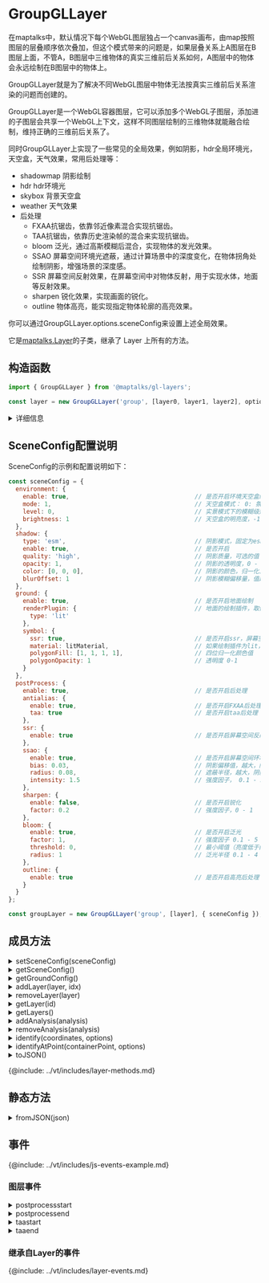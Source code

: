 # GroupGLLayer

在maptalks中，默认情况下每个WebGL图层独占一个canvas画布，由map按照图层的层叠顺序依次叠加，但这个模式带来的问题是，如果层叠关系上A图层在B图层上面，不管A，B图层中三维物体的真实三维前后关系如何，A图层中的物体会永远绘制在B图层中的物体上。

GroupGLLayer就是为了解决不同WebGL图层中物体无法按真实三维前后关系渲染的问题而创建的。

GroupGLLayer是一个WebGL容器图层，它可以添加多个WebGL子图层，添加进的子图层会共享一个WebGL上下文，这样不同图层绘制的三维物体就能融合绘制，维持正确的三维前后关系了。

同时GroupGLLayer上实现了一些常见的全局效果，例如阴影，hdr全局环境光，天空盒，天气效果，常用后处理等：

* shadowmap 阴影绘制
* hdr hdr环境光
* skybox 背景天空盒
* weather 天气效果
* 后处理
  * FXAA抗锯齿，依靠邻近像素混合实现抗锯齿。
  * TAA抗锯齿，依靠历史渲染帧的混合来实现抗锯齿。
  * bloom 泛光，通过高斯模糊后混合，实现物体的发光效果。
  * SSAO 屏幕空间环境光遮蔽，通过计算场景中的深度变化，在物体拐角处绘制阴影，增强场景的深度感。
  * SSR 屏幕空间反射效果，在屏幕空间中对物体反射，用于实现水体，地面等反射效果。
  * sharpen 锐化效果，实现画面的锐化。
  * outline 物体高亮，能实现指定物体轮廓的高亮效果。

你可以通过GroupGLLayer.options.sceneConfig来设置上述全局效果。

它是[maptalks.Layer](https://maptalks.org/maptalks.js/api/0.x/Layer.html)的子类，继承了 Layer 上所有的方法。

## 构造函数

```javascript
import { GroupGLLayer } from '@maptalks/gl-layers';

const layer = new GroupGLLayer('group', [layer0, layer1, layer2], options);
```
<details><summary>详细信息</summary>
<div>
参数：

* id\* **String** 图层id
* layers\* **Layer[]** 子图层列表
* options\* **Object** 配置参数，可选的配置项如下：

| 配置名               |  类型   |  描述                     | 默认值 |
|  ------             | :----:  | ----                      |   :-----------:  |
|antialias            | Boolean | 是否开启WebGL原生抗锯齿，但因为原生抗锯齿性能较低，推荐默认关闭，采用FXAA和TAA抗锯齿后处理获得更好的性能 | false |
|geometryEvents       | Boolean  | 是否允许子图层上的Geometry响应事件                           | true |
|extensions           | String[] | 必须开启的webgl扩展， [所有的扩展列表](https://github.com/regl-project/regl/blob/master/API.md#extensions)   | [] |
|optionalExtensions   | String[] | 可以选择开启的webgl扩展， [所有的扩展列表](https://github.com/regl-project/regl/blob/master/API.md#extensions) | 见下方注解 |
|sceneConfig          | Object   | 全局效果设置，[配置说明](#sceneconfig配置说明)          | null |
|onlyWebGL1           | Boolean | 是否强制用WebGL 1渲染，用以解决少数webgl2环境存在问题的设备 | false |
{@include: ../vt/includes/layer-options.md}

默认的optionalExtensions:

```
['ANGLE_instanced_arrays','OES_element_index_uint','OES_standard_derivatives','OES_vertex_array_object','OES_texture_half_float', 'OES_texture_half_float_linear','OES_texture_float', 'OES_texture_float_linear','WEBGL_depth_texture', 'EXT_shader_texture_lod','WEBGL_compressed_texture_astc','WEBGL_compressed_texture_etc','WEBGL_compressed_texture_etc1','WEBGL_compressed_texture_pvrtc','WEBGL_compressed_texture_s3tc','WEBGL_compressed_texture_s3tc_srgb']
```

</div>
</details>

## SceneConfig配置说明

SceneConfig的示例和配置说明如下：

```js
const sceneConfig = {
  environment: {
    enable: true,                                   // 是否开启环境天空盒绘制
    mode: 1,                                        // 天空盒模式： 0: 氛围模式， 1: 实景模式
    level: 0,                                       // 实景模式下的模糊级别，0-3
    brightness: 1                                   // 天空盒的明亮度，-1 - 1， 默认为0
  },
  shadow: {
    type: 'esm',                                    // 阴影模式，固定为esm
    enable: true,                                   // 是否开启
    quality: 'high',                                // 阴影质量，可选的值：high, medium, low
    opacity: 1,                                     // 阴影的透明度，0 - 1
    color: [0, 0, 0],                               // 阴影的颜色，归一化三位rgb颜色值
    blurOffset: 1                                   // 阴影模糊偏移量，值越高阴影越模糊
  },
  ground: {
    enable: true,                                   // 是否开启地面绘制
    renderPlugin: {                                 // 地面的绘制插件，取值范围 lit 或者 fill
      type: 'lit'
    },
    symbol: {
      ssr: true,                                    // 是否开启ssr，屏幕空间反射
      material: litMaterial,                        // 如果绘制插件为lit，设置pbr材质
      polygonFill: [1, 1, 1, 1],                    // 四位归一化颜色值
      polygonOpacity: 1                             // 透明度 0-1
    }
  },
  postProcess: {
    enable: true,                                   // 是否开启后处理
    antialias: {
      enable: true,                                 // 是否开启FXAA后处理
      taa: true                                     // 是否开启taa后处理
    },
    ssr: {
      enable: true                                  // 是否开启屏幕空间反射
    },
    ssao: {
      enable: true,                                 // 是否开启屏幕空间环境光遮蔽
      bias: 0.03,                                   // 阴影偏移值，越大，阴影就越清晰，0.05 - 1
      radius: 0.08,                                 // 遮蔽半径，越大，阴影就越清晰， 0.05 - 1
      intensity: 1.5                                // 强度因子， 0.1 - 5
    },
    sharpen: {
      enable: false,                                // 是否开启锐化
      factor: 0.2                                   // 强度因子，0 - 1
    },
    bloom: {
      enable: true,                                 // 是否开启泛光
      factor: 1,                                    // 强度因子 0.1 - 5
      threshold: 0,                                 // 最小阈值（亮度低于阈值的区域不发光） 0 - 1
      radius: 1                                     // 泛光半径 0.1 - 4
    },
    outline: {
      enable: true                                  // 是否开启高亮后处理
    }
  }
};

const groupLayer = new GroupGLLayer('group', [layer], { sceneConfig });
```

## 成员方法

<details><summary>setSceneConfig(sceneConfig)</summary>
<div>
<br/>

设置SceneConfig。

参数：

* sceneConfig **Object** sceneConfig参数

返回：

* this

</div>
</details>

<details><summary>getSceneConfig()</summary>
<div>
<br/>

获取SceneConfig设置。

返回：

* Object

</div>
</details>

<details><summary>getGroundConfig()</summary>
<div>
<br/>

获取sceneConfig.ground设置。

返回：

* Object

</div>
</details>

<details><summary>addLayer(layer, idx)</summary>
<div>
<br/>

添加一个子图层。

参数：

* layer* **Layer** 图层对象
* idx **Number** 可选的图层添加到的序号

返回：

* this

</div>
</details>

<details><summary>removeLayer(layer)</summary>
<div>
<br/>

移除子图层。

参数：

* layer* **Layer** 图层对象

返回：

* this

</div>
</details>

<details><summary>getLayer(id)</summary>
<div>
<br/>

获取给定id的子图层。

参数：

* id **String** 图层id。

返回：

* Layer

</div>
</details>

<details><summary>getLayers()</summary>
<div>
<br/>

获取所有子图层。

返回：

* Layer[]

</div>
</details>

<details><summary>addAnalysis(analysis)</summary>
<div>
<br/>

添加一个空间分析对象。

参数：

* analysis* **Analysis** 空间分析对象

返回：

* this

</div>
</details>

<details><summary>removeAnalysis(analysis)</summary>
<div>
<br/>

移除空间分析对象。

参数：

* analysis* **Analysis** 空间分析对象

返回：

* this

</div>
</details>

<details><summary>identify(coordinates, options)</summary>
<div>
<br/>

在所有子图层上查询给定坐标处的数据。
需要注意的是，只有绘制出来的数据才能被查询到。

```js
layer.identify([121.23, 39.34], { tolerance: 2 })
```

参数：

* coordinates **Number[]** 坐标值
* options **Object** 设置，可能的属性：
| 属性名           |  类型           |  描述                 | 默认值 |
|  ------         | :----:  | ----  |   :-----------:  |
| tolerance       | Number  | 查询时的像素冗余值 | 3 |
| count           | Number  | 返回的数据条数 | 1 |
| filter          | Function | 结果过滤函数 | null |
| orderByCamera   | Boolean | 是否按照相机距离排序，更近的在前面 | false |
| childLayers     | Layer[] | 指定的子图层 | [] |

返回：

* Object[]

</div>
</details>


<details><summary>identifyAtPoint(containerPoint, options)</summary>
<div>
<br/>

在所有子图层上查询给定屏幕坐标处的数据

```js
layer.identifyAtPoint([400, 300], { tolerance: 2 })
```

参数：

* coordinates **Number[]** 坐标值
* options **Object** 设置，可能的属性：

| 属性名           |  类型           |  描述                 | 默认值 |
|  ------         | :----:  | ----  |   :-----------:  |
| tolerance       | Number  | 查询时的像素冗余值 | 3 |
| count           | Number  | 返回的数据条数 | 1 |
| filter          | Function | 结果过滤函数 | null |
| orderByCamera   | Boolean | 是否按照相机距离排序，更近的在前面 | false |
| childLayers     | Layer[] | 指定的子图层 | [] |

返回：

* Object[]

</div>
</details>

<details><summary>toJSON()</summary>
<div>
<br/>

获取图层的JSON序列化对象。

该对象可以用 Layer.fromJSON 方法反序列化一个图层对象。

```js
const json = layer.toJSON();
const copiedLayer = maptalks.Layer.fromJSON(json);
````


返回：

* Object

</div>
</details>


{@include: ../vt/includes/layer-methods.md}

## 静态方法

<details><summary>fromJSON(json)</summary>
<div>
<br/>

从图层的json对象创建一个GLTFLayer对象。

```js
const json = layer.toJSON();

const layerCopied = maptalks.Layer.fromJSON(json);
```

返回：

* GroupGLLayer

</div>
</details>

## 事件

{@include: ../vt/includes/js-events-example.md}

### 图层事件

<details><summary>postprocessstart</summary>
<div>
<br/>

后处理开始事件。

参数属性：

| 属性名           |  类型           |   值 |
|  ------         | :----:  | ----  |
|type           | String          |   "postprocessstart"  |
|target         | GroupGLLayer        |   this            |
</div>
</details>

<details><summary>postprocessend</summary>
<div>
<br/>

后处理结束事件。

参数属性：

| 属性名           |  类型           |   值 |
|  ------         | :----:  | ----  |
|type           | String          |   "postprocessend"  |
|target         | GroupGLLayer        |   this            |
</div>
</details>

<details><summary>taastart</summary>
<div>
<br/>

TAA抗锯齿开始事件。

参数属性：

| 属性名           |  类型           |   值 |
|  ------         | :----:  | ----  |
|type           | String          |   "taastart"  |
|target         | GroupGLLayer        |   this            |
</div>
</details>

<details><summary>taaend</summary>
<div>
<br/>

TAA抗锯齿结束事件。

参数属性：

| 属性名           |  类型           |   值 |
|  ------         | :----:  | ----  |
|type           | String          |   "taaend"  |
|target         | GroupGLLayer        |   this            |
</div>
</details>

### 继承自Layer的事件

{@include: ../vt/includes/layer-events.md}